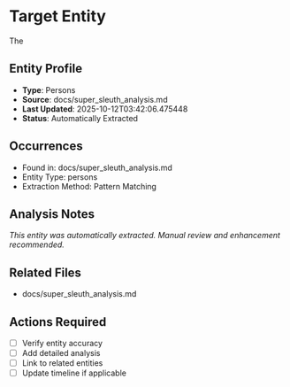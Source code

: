 # Target Entity

The

## Entity Profile
- **Type**: Persons
- **Source**: docs/super_sleuth_analysis.md
- **Last Updated**: 2025-10-12T03:42:06.475448
- **Status**: Automatically Extracted

## Occurrences
- Found in: docs/super_sleuth_analysis.md
- Entity Type: persons
- Extraction Method: Pattern Matching

## Analysis Notes
*This entity was automatically extracted. Manual review and enhancement recommended.*

## Related Files
- docs/super_sleuth_analysis.md

## Actions Required
- [ ] Verify entity accuracy
- [ ] Add detailed analysis
- [ ] Link to related entities
- [ ] Update timeline if applicable
